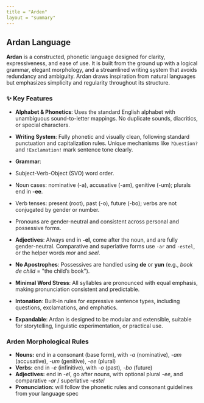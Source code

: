 ```yaml
---
title = "Arden"
layout = "summary"
---
```

## Ardan Language

**Ardan** is a constructed, phonetic language designed for clarity, expressiveness, and ease of use. It is built from the ground up with a logical grammar, elegant morphology, and a streamlined writing system that avoids redundancy and ambiguity. Ardan draws inspiration from natural languages but emphasizes simplicity and regularity throughout its structure.

### ✨ Key Features

* **Alphabet & Phonetics**: Uses the standard English alphabet with unambiguous sound-to-letter mappings. No duplicate sounds, diacritics, or special characters.
* **Writing System**: Fully phonetic and visually clean, following standard punctuation and capitalization rules. Unique mechanisms like `?Question?` and `!Exclamation!` mark sentence tone clearly.
* **Grammar**:

* Subject-Verb-Object (SVO) word order.
* Noun cases: nominative (-a), accusative (-am), genitive (-um); plurals end in **-ee**.
* Verb tenses: present (root), past (-o), future (-bo); verbs are not conjugated by gender or number.
* Pronouns are gender-neutral and consistent across personal and possessive forms.
* **Adjectives**: Always end in **-el**, come after the noun, and are fully gender-neutral. Comparative and superlative forms use `-ar` and `-estel`, or the helper words *mor* and *seel*.
* **No Apostrophes**: Possessives are handled using **de** or **yun** (e.g., *book de child* = "the child’s book").
* **Minimal Word Stress**: All syllables are pronounced with equal emphasis, making pronunciation consistent and predictable.
* **Intonation**: Built-in rules for expressive sentence types, including questions, exclamations, and emphatics.
* **Expandable**: Ardan is designed to be modular and extensible, suitable for storytelling, linguistic experimentation, or practical use.

### Arden Morphological Rules

* **Nouns:** end in a consonant (base form), with *\-a* (nominative), *\-am* (accusative), *\-um* (genitive), *\-ee* (plural)
* **Verbs:** end in *\-e* (infinitive), with *\-o* (past), *\-bo* (future)
* **Adjectives:** end in *\-el*, go after nouns, with optional plural *\-ee*, and comparative *\-ar* / superlative *\-estel*
* **Pronunciation:** will follow the phonetic rules and consonant guidelines from your language spec

